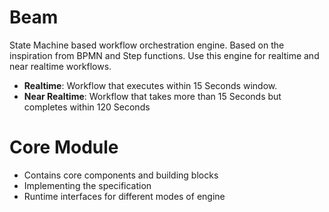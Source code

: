 # Beam

State Machine based workflow orchestration engine. Based on the inspiration from BPMN and Step functions. Use this engine for realtime and near realtime workflows. 

- **Realtime**: Workflow that executes within 15 Seconds window.
- **Near Realtime**: Workflow that takes more than 15 Seconds but completes within 120 Seconds


# Core Module
- Contains core components and building blocks 
- Implementing the specification
- Runtime interfaces for different modes of engine
